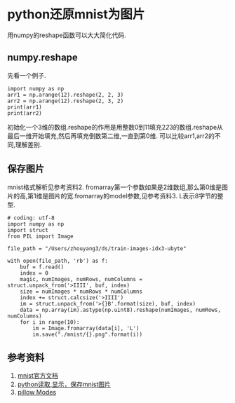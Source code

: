 # python还原mnist为图片
用numpy的reshape函数可以大大简化代码.

## numpy.reshape
先看一个例子.
```
import numpy as np
arr1 = np.arange(12).reshape(2, 2, 3)
arr2 = np.arange(12).reshape(2, 3, 2)
print(arr1)
print(arr2)
```
初始化一个3维的数组.reshape的作用是用整数0到11填充2*2*3的数组.reshape从最后一维开始填充,然后再填充倒数第二维,一直到第0维.
可以比较arr1,arr2的不同,理解差别.

## 保存图片
mnist格式解析见参考资料2. fromarray第一个参数如果是2维数组,那么第0维是图片的高,第1维是图片的宽.fromarray的model参数,见参考资料3.
L表示8字节的整型.
```
# coding: utf-8
import numpy as np
import struct
from PIL import Image

file_path = "/Users/zhouyang3/ds/train-images-idx3-ubyte"

with open(file_path, 'rb') as f:
    buf = f.read()
    index = 0
    magic, numImages, numRows, numColumns = struct.unpack_from('>IIII', buf, index)
    size = numImages * numRows * numColumns
    index += struct.calcsize('>IIII')
    im = struct.unpack_from('>{}B'.format(size), buf, index)
    data = np.array(im).astype(np.uint8).reshape(numImages, numRows, numColumns)
    for i in range(10):
        im = Image.fromarray(data[i], 'L')
        im.save("./mnist/{}.png".format(i))
```
## 参考资料
1. [mnist官方文档](http://yann.lecun.com/exdb/mnist/)
1. [python读取,显示，保存mnist图片](https://www.cnblogs.com/zhouyang209117/p/6436751.html)
1. [pillow Modes](https://pillow.readthedocs.io/en/4.2.x/handbook/concepts.html#concept-modes)